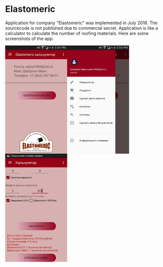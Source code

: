 # Elastomeric

Application for company "Elastomeric" was implemented in July 2016. The sourcecode is not published due to commercial secret.
Application is like a calculator to calculate the number of roofing materials.
Here are some screenshots of the app:

<a href="url"><img src="https://github.com/wane1994/Elastomeric/blob/master/HZ-o-V2_EiE.jpg" align="left" height="350" width="200"
href="url"><img src="https://github.com/wane1994/Elastomeric/blob/master/QazYuKNwAHg.jpg" align="left" height="350" width="200" 
href="url"><img src="https://github.com/wane1994/Elastomeric/blob/master/vxeDundJV2I.jpg" align="left" height="350" width="200" ></a>
